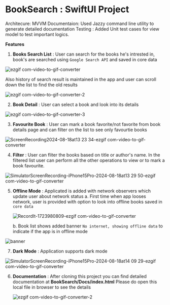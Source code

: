 # BookSearch : SwiftUI Project

Architecure: MVVM
Documentaion: Used Jazzy command line utility to generate detailed documentation
Testing : Added Unit test cases for view model to test important logics.


**Features**

1. **Books Search List** : User can search for the books he's intrested in, book's are searched using `Google Search API` and saved in core data


  ![ezgif com-video-to-gif-converter](https://github.com/user-attachments/assets/9a6900e8-7008-4c2d-83a8-f13b3d5492fb)

  Also history of search result is maintained in the app and user can scroll down the list to find the old results
  
  ![ezgif com-video-to-gif-converter-2](https://github.com/user-attachments/assets/fd7695ae-67b4-440d-bf02-14b9b23fd259)

2. **Book Detail** : User can select a book and look into its details

  ![ezgif com-video-to-gif-converter-3](https://github.com/user-attachments/assets/adbd8e8a-49e2-4756-bd51-79246d166dc9)

3. **Favourite Book** : User can mark a book favorite/not favorite from book details page and can filter on the list to see only favourtie books

  ![ScreenRecording2024-08-18at13 23 34-ezgif com-video-to-gif-converter](https://github.com/user-attachments/assets/15585423-e2bf-43cf-8be0-b97b84a6cd48)

4. **Filter** : User can fliter the books based on title or author's name. In the filtered list user can perform all the other operations to view or to mark a book favourite.


  ![SimulatorScreenRecording-iPhone15Pro-2024-08-18at13 29 50-ezgif com-video-to-gif-converter](https://github.com/user-attachments/assets/baed296b-1ff7-4ce3-a873-a2f847d53279)

5. **Offline Mode** : Applicated is added with network observers which update user about network status
   a. First time when app looses network, user is provided with option to look into offline books saved in `core data`


    ![RecordIt-1723980809-ezgif com-video-to-gif-converter](https://github.com/user-attachments/assets/e1d5c2a4-28b2-4a54-a32c-29c9c3bd9bef)


   b. Book list shows added banner `No internet, showing offline data` to indicate if the app is in offline mode

  ![banner](https://github.com/user-attachments/assets/d86fca4d-4dce-4395-9683-0b4d55f0dcdf)


7. **Dark Mode** : Application supports dark mode


  ![SimulatorScreenRecording-iPhone15Pro-2024-08-18at14 09 29-ezgif com-video-to-gif-converter](https://github.com/user-attachments/assets/0e4a5006-9e6b-4949-9f6e-f2cc34839b1b)

6. **Documentation** : After cloning this project you can find detailed documentation at **BookSearch/Docs/index.html** Please do open this local file in browser to see the details


    ![ezgif com-video-to-gif-converter-2](https://github.com/user-attachments/assets/1fd22c38-47ba-408e-8917-8f09c2dac3fd)












